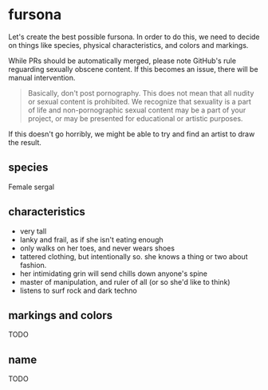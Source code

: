 # fursona

Let's create the best possible fursona. In order to do this, we need to decide on things like species, physical characteristics, and colors and markings.

While PRs should be automatically merged, please note GitHub's rule reguarding sexually obscene content. If this becomes an issue, there will be manual intervention.

> Basically, don't post pornography. This does not mean that all nudity or sexual content is prohibited. We recognize that sexuality is a part of life and non-pornographic sexual content may be a part of your project, or may be presented for educational or artistic purposes.

If this doesn't go horribly, we might be able to try and find an artist to draw the result.

## species

Female sergal

## characteristics

- very tall
- lanky and frail, as if she isn't eating enough
- only walks on her toes, and never wears shoes
- tattered clothing, but intentionally so. she knows a thing or two about fashion.
- her intimidating grin will send chills down anyone's spine
- master of manipulation, and ruler of all (or so she'd like to think)
- listens to surf rock and dark techno

## markings and colors

TODO

## name

TODO
